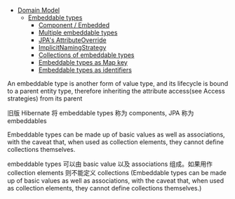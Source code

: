 - [Domain Model](/orm/domain/README.md)
  - [Embeddable types](/orm/domain/04/README.md)
    - [Component / Embedded](/orm/domain/04/01.md)
    - [Multiple embeddable types](/orm/domain/04/02.md)
    - [JPA's AttributeOverride](/orm/domain/04/03.md)
    - [ImplicitNamingStrategy](/orm/domain/04/04.md)
    - [Collections of embeddable types](/orm/domain/04/05.md)
    - [Embeddable types as Map key](/orm/domain/04/06.md)
    - [Embeddable types as identifiers](/orm/domain/04/07.md)


An embeddable type is another form of value type, and its lifecycle is bound to a parent entity type, therefore inheriting the attribute access(see Access strategies) from its parent


旧版 Hibernate 将 embeddable types 称为 components, JPA 称为 embeddables


Embeddable types can be made up of basic values as well as associations, with the caveat that, when used as collection elements, they cannot define collections themselves.


embeddable types 可以由 basic value 以及 associations 组成。如果用作 collection elements 则不能定义 collections (Embeddable types can be made up of basic values as well as associations, with the caveat that, when used as collection elements, they cannot define collections themselves.)



